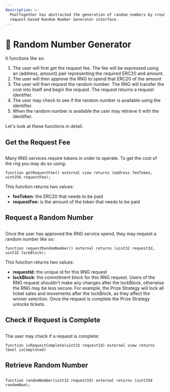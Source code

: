 ```yaml
---
description: >-
  PoolTogether has abstracted the generation of random numbers by creating a
  request-based Random Number Generator interface.
---
```


# 🎲 Random Number Generator

It functions like so:

1. The user will first get the request fee. The fee will be expressed using an (address, amount) pair representing the required ERC20 and amount.
2. The user will then approve the RNG to spend that ERC20 of the amount
3. The user will then request the random number. The RNG will transfer the cost into itself and begin the request. The request returns a request identifier.
4. The user may check to see if the random number is available using the identifier.
5. When the random number is available the user may retrieve it with the identifier.

Let's look at these functions in detail.

## Get the Request Fee <a href="#get-the-request-fee" id="get-the-request-fee"></a>

## &#x20;<a href="#get-the-request-fee" id="get-the-request-fee"></a>

Many RNG services require tokens in order to operate. To get the cost of the rng you may do so using:

```
function getRequestFee() external view returns (address feeToken, uint256 requestFee);
```

This function returns two values:

* **feeToken:** the ERC20 that needs to be paid
* **requestFee:** is the amount of the token that needs to be paid

## Request a Random Number <a href="#request-a-random-number" id="request-a-random-number"></a>

## &#x20;<a href="#request-a-random-number" id="request-a-random-number"></a>

Once the user has approved the RNG service spend, they may request a random number like so:

```
function requestRandomNumber() external returns (uint32 requestId, uint32 lockBlock);
```

This function returns two values:

* **requestId:** the unique id for this RNG request
* **lockBlock:** the commitment block for this RNG request. Users of the RNG request shouldn't make any changes after the lockBlock, otherwise the RNG may be less secure. For example, the Prize Strategy will lock all ticket sales and movements after the lockBlock, as they affect the winner selection. Once the request is complete the Prize Strategy unlocks tickets.

## Check if Request is Complete <a href="#check-if-request-is-complete" id="check-if-request-is-complete"></a>

## &#x20;<a href="#check-if-request-is-complete" id="check-if-request-is-complete"></a>

The user may check if a request is complete:

```
function isRequestComplete(uint32 requestId) external view returns (bool isCompleted)
```

## Retrieve Random Number <a href="#retrieve-random-number" id="retrieve-random-number"></a>

## &#x20;<a href="#retrieve-random-number" id="retrieve-random-number"></a>

```
function randomNumber(uint32 requestId) external returns (uint256 randomNum);
```

